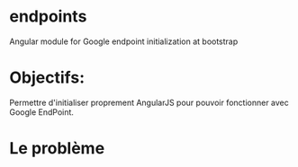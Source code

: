 # endpoints
Angular module for Google endpoint initialization at bootstrap


# Objectifs:

Permettre d'initialiser proprement AngularJS pour pouvoir fonctionner avec Google EndPoint.

# Le problème

<script src="bower_components/angular/angular.js">

"This code downloads the angular.js script which registers a callback that will be executed by the browser when the containing HTML page is fully downloaded. When the callback is executed, Angular looks for the ngApp directive. If Angular finds the directive, it will bootstrap the application with the root of the application DOM being the element on which the ngApp directive was defined."




